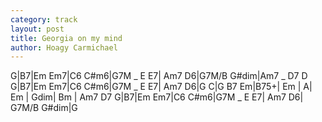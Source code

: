 ```yaml
---
category: track
layout: post
title: Georgia on my mind
author: Hoagy Carmichael
---
```


<canvas class="chords"  markdown="0">G|B7|Em Em7|C6 C#m6|G7M _ E E7| Am7 D6|G7M/B G#dim|Am7 _ D7 D
G|B7|Em Em7|C6 C#m6|G7M _ E E7| Am7 D6|G C|G B7
Em|B75+| Em | A| Em | Gdim| Bm | Am7 D7
G|B7|Em Em7|C6 C#m6|G7M _ E E7| Am7 D6| G7M/B G#dim|G</canvas>





